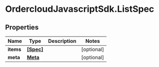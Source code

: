 # OrdercloudJavascriptSdk.ListSpec

## Properties
Name | Type | Description | Notes
------------ | ------------- | ------------- | -------------
**items** | [**[Spec]**](Spec.md) |  | [optional] 
**meta** | [**Meta**](Meta.md) |  | [optional] 


